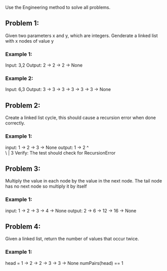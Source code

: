 Use the Engineering method to solve all problems.

## Problem 1:
Given two parameters x and y, which are integers. Genderate a 
linked list with x nodes of value y

### Example 1:

Input: 3,2 
Output: 2 -> 2 -> 2 -> None 

### Example 2:

Input: 6,3 
Output: 3 -> 3 -> 3 -> 3 -> 3 -> 3 -> None 



## Problem 2:
Create a linked list cycle, this should cause a recursion error when done correctly.

### Example 1:
input: 1 -> 2 -> 3 -> None
output:
1 -> 2
^   
  \  |
    3
Verify:
    The test should check for RecursionError

## Problem 3:
Multiply the value in each node by the value in the next node. 
The tail node has no next node so multiply it by itself

### Example 1:
input: 1 -> 2 -> 3 -> 4 -> None 
output: 2 -> 6 -> 12 -> 16 -> None 

## Problem 4:
Given a linked list, return the number of values that occur twice.

### Example 1:
head = 1 -> 2 -> 2 -> 3 -> 3 -> None
numPairs(head) == 1


